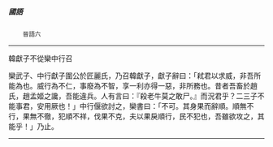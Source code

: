 

##### 國語
　　`晉語六`

* * *

韓獻子不從欒中行召

欒武子、中行獻子圍公於匠麗氏，乃召韓獻子，獻子辭曰：「弒君以求威，非吾所能為也。威行為不仁，事廢為不智，享一利亦得一惡，非所務也。昔者吾畜於趙氏，趙孟姬之讒，吾能違兵。人有言曰：『殺老牛莫之敢尸。』而況君乎？二三子不能事君，安用厥也！」中行偃欲討之，欒書曰：「不可。其身果而辭順。順無不行，果無不徹，犯順不祥，伐果不克，夫以果戾順行，民不犯也，吾雖欲攻之，其能乎！」乃止。

* * *

